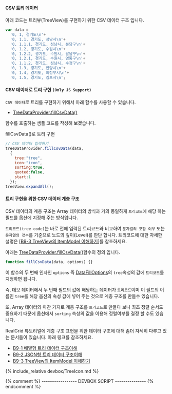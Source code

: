 #### CSV 트리 데이터 

아래 코드는 트리뷰(TreeView)를 구현하기 위한 CSV 데이터 구조 입니다.

```js
var data =
  '0, 1, 경기도\n'+
  '0, 1.1, 경기도, 성남시\n'+
  '0, 1.1.1, 경기도, 성남시, 분당구\n'+
  '0, 1.2, 경기도, 수원시\n'+
  '0, 1.2.2, 경기도, 수원시, 팔달구\n'+
  '0, 1.2.1, 경기도, 수원시, 영통구\n'+
  '0, 1.1.2, 경기도, 성남시, 수정구\n'+
  '0, 1.3, 경기도, 안양시\n'+
  '0, 1.4, 경기도, 의정부시\n'+
  '0, 1.5, 경기도, 김포시\n';
```

#### CSV 데이터로 트리 구현 `(Only JS Support)`

`CSV 데이터`로 트리를 구현하기 위해서 아래 함수를 사용할 수 있습니다.

- [TreeDataProvider.fillCsvData()](http://help.realgrid.com/api/TreeDataProvider/fillCsvData/)

함수를 호출하는 샘플 코드를 작성해 보겠습니다.

<a class="btn primary small round lowercase" id="fillCsvData">fillCsvData()로 트리 구현</a>

```js
// CSV 데이터 입력하기
treeDataProvider.fillCsvData(data,
  {
    tree:"tree",
    icon:"icon",
    sorting:true,
    quoted:false,
    start:1
  });
treeView.expandAll();
```

#### 트리 구현을 위한 CSV 데이터 계층 구조

CSV 데이터의 계층 구조는 Array 데이터의 방식과 거의 동일하게 `트리코드`에 해당 하는 필드를
옵션에 지정해 주는 방식입니다.

`트리코드(tree code)`는 바로 전에 입력된 트리코드와 비교하여 `문자열의 포함 여부` 또는 `문자열의 갯수`를
기준으로 노드의 깊이(Level)를 판단 합니다. 트리코드에 대한 자세한 설명은
\[[B9-3 TreeView의 ItemModel 이해하기](http://help.realgrid.com/tutorial/b9-3/)\]를
참조하세요.


아래는 [TreeDataProvider.fillCsvData()](http://help.realgrid.com/api/TreeDataProvider/fillCsvData/)함수의 정의 입니다.

```js
function fillCsvData(data, options) {}
```

이 함수의 두 번째 인자인 `options` 즉 [DataFillOptions](http://help.realgrid.com/api/types/DataFillOptions/)의
`tree`속성의 값에 `트리코드`를 지정하면 됩니다.

즉, 데모 데이터에서 두 번째 필드의 값에 해당하는 데이터가 `트리코드`이며 이 필드의 이름인 `tree`를 해당
옵션의 속성 값에 넣어 주는 것으로 계층 구조를 만들수 있습니다.

또, Array 데이터와 마찬 가지로 계층 구조를 `트리코드`로 만들다 보니 최초 정렬 순서도 중요하기 때문에
옵션에서 `sorting` 속성의 값을 이용해 정렬여부를 결정 할 수도 있습니다.

RealGrid 튜토리얼에 계층 구조 표현을 위한 데이터 구조에 대해 좀더 자세히 다루고 있는 문서들이 있습니다.
아래 링크를 참조하세요.

  - [B9-1 배열형 트리 데이터 구조이해](http://help.realgrid.com/tutorial/b9-1/)
  - [B9-2 JSON형 트리 데이터 구조이해](http://help.realgrid.com/tutorial/b9-2/)
  - [B9-3 TreeView의 ItemModel 이해하기](http://help.realgrid.com/tutorial/b9-3/)

{% include_relative devbox/TreeIcon.md %}

{% comment %} ----------------- DEVBOX SCRIPT --------------- {% endcomment %}
<script>
  var data =
  '0, 1, 경기도\n'+
  '0, 1.1, 경기도, 성남시\n'+
  '0, 1.1.1, 경기도, 성남시, 분당구\n'+
  '0, 1.2, 경기도, 수원시\n'+
  '0, 1.2.2, 경기도, 수원시, 팔달구\n'+
  '0, 1.2.1, 경기도, 수원시, 영통구\n'+
  '0, 1.1.2, 경기도, 성남시, 수정구\n'+
  '0, 1.3, 경기도, 안양시\n'+
  '0, 1.4, 경기도, 의정부시\n'+
  '0, 1.5, 경기도, 김포시\n';

  $('#fillCsvData').click(function() {
    treeDataProvider.fillCsvData(data,
      {
        tree:"tree",
        icon:"icon",
        sorting:true,
        quoted:false,
        start:1
      });
    treeView.expandAll();
  });

  $('#clearRows').click(function() {
    treeDataProvider.clearRows();
  });
</script>
